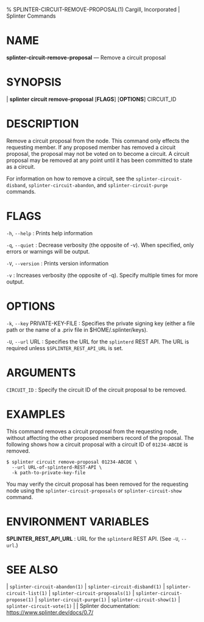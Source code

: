 % SPLINTER-CIRCUIT-REMOVE-PROPOSAL(1) Cargill, Incorporated | Splinter Commands
<!--
  Copyright 2018-2022 Cargill Incorporated
  Licensed under Creative Commons Attribution 4.0 International License
  https://creativecommons.org/licenses/by/4.0/
-->

NAME
====

**splinter-circuit-remove-proposal** — Remove a circuit proposal

SYNOPSIS
========
| **splinter circuit remove-proposal** \[**FLAGS**\] \[**OPTIONS**\] CIRCUIT_ID

DESCRIPTION
===========
Remove a circuit proposal from the node. This command only effects the
requesting member. If any proposed member has removed a circuit proposal, the
proposal may not be voted on to become a circuit. A circuit proposal may be
removed at any point until it has been committed to state as a circuit.

For information on how to remove a circuit, see the `splinter-circuit-disband`,
`splinter-circuit-abandon`, and `splinter-circuit-purge` commands.

FLAGS
=====
`-h`, `--help`
: Prints help information

`-q`, `--quiet`
: Decrease verbosity (the opposite of -v). When specified, only errors or
  warnings will be output.

`-V`, `--version`
: Prints version information

`-v`
: Increases verbosity (the opposite of -q). Specify multiple times for more
  output.

OPTIONS
=======
`-k`, `--key` PRIVATE-KEY-FILE
: Specifies the private signing key (either a file path or the name of a
  .priv file in $HOME/.splinter/keys).

`-U`, `--url` URL
: Specifies the URL for the `splinterd` REST API. The URL is required unless
  `$SPLINTER_REST_API_URL` is set.

ARGUMENTS
=========
`CIRCUIT_ID`
: Specify the circuit ID of the circuit proposal to be removed.

EXAMPLES
========
This command removes a circuit proposal from the requesting node, without
affecting the other proposed members record of the proposal. The following
shows how a circuit proposal with a circuit ID of `01234-ABCDE` is removed.

```
$ splinter circuit remove-proposal 01234-ABCDE \
  --url URL-of-splinterd-REST-API \
  -k path-to-private-key-file
```

You may verify the circuit proposal has been removed for the requesting node
using the `splinter-circuit-proposals` or `splinter-circuit-show` command.

ENVIRONMENT VARIABLES
=====================
**SPLINTER_REST_API_URL**
: URL for the `splinterd` REST API. (See `-U`, `--url`.)

SEE ALSO
========
| `splinter-circuit-abandon(1)`
| `splinter-circuit-disband(1)`
| `splinter-circuit-list(1)`
| `splinter-circuit-proposals(1)`
| `splinter-circuit-propose(1)`
| `splinter-circuit-purge(1)`
| `splinter-circuit-show(1)`
| `splinter-circuit-vote(1)`
|
| Splinter documentation: https://www.splinter.dev/docs/0.7/
